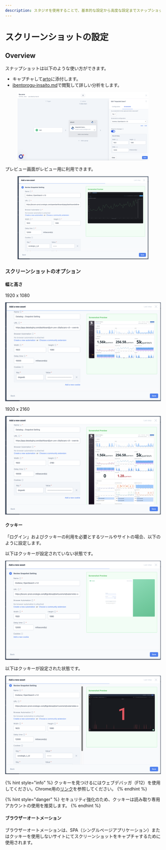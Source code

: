 ```yaml
---
description: スタジオを使用することで、基本的な設定から高度な設定までスナップショットを設定できます。
---
```


# スクリーンショットの設定

## Overview

スナップショットは以下のような使い方ができます。

* キャプチャして[arto](../shinariono/arto/ "mention")に添付します。
* [ibentorogu-insaito.md](../furikaeri/ibentorogu-insaito.md "mention")で閲覧して詳しい分析をします。

<figure><img src="../../.gitbook/assets/image (76).png" alt=""><figcaption></figcaption></figure>

プレビュー画面がレビュー用に利用できます。

<figure><img src="../../.gitbook/assets/Screenshot 2023-09-21 at 11.05.41.png" alt=""><figcaption></figcaption></figure>

### スクリーンショットのオプション

#### 幅と高さ

1920 x 1080

![](<../../.gitbook/assets/image (77).png>)

1920 x 2160

![](<../../.gitbook/assets/image (78).png>)

#### クッキー

「ログイン」およびクッキーの利用を必要とするツールやサイトの場合、以下のように設定します。

以下はクッキーが設定されていない状態です。

![](<../../.gitbook/assets/image (80).png>)

以下はクッキーが設定された状態です。

![](<../../.gitbook/assets/image (79).png>)

{% hint style="info" %}
クッキーを見つけるにはウェブデバッガ（F12）を使用してください。Chrome用の[リンク](https://developer.chrome.com/docs/devtools/application/cookies/)を参照してください。
{% endhint %}

{% hint style="danger" %}
セキュリティ強化のため、クッキーは読み取り専用アカウントの使用を推奨します。
{% endhint %}

#### ブラウザーオートメーション

ブラウザーオートメーションは、SPA（シングルページアプリケーション）またはクッキーを使用しないサイトにてスクリーンショットをキャプチャするために使用されます。



